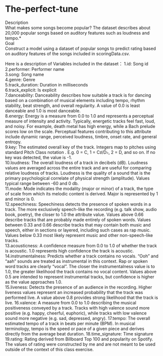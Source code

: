 # The-perfect-tune

Description  
What makes some songs become popular? The dataset describes about 20,000 popular songs based on auditory features such as loudness and tempo.*  
Goal  
Construct a model using a dataset of popular songs to predict rating based on auditory features of the songs included in scoringData.csv.     

Here is a description of Variables included in the dataset： 
1.id: Song id  
2.performer: Performer name  
3.song: Song name  
4.genre: Genre  
5.track_duration: Duration in milliseconds  
6.track_explicit: Is explicit  
7.danceability: Danceability describes how suitable a track is for dancing based on a combination of musical elements including tempo, rhythm stability, beat strength, and overall regularity. A value of 0.0 is least danceable and 1.0 is most danceable.  
8.energy: Energy is a measure from 0.0 to 1.0 and represents a perceptual measure of intensity and activity. Typically, energetic tracks feel fast, loud, and noisy. For example, death metal has high energy, while a Bach prelude scores low on the scale. Perceptual features contributing to this attribute include dynamic range, perceived loudness, timbre, onset rate, and general entropy.  
9.key: The estimated overall key of the track. Integers map to pitches using standard Pitch Class notation . E.g. 0 = C, 1 = C♯/D♭, 2 = D, and so on. If no key was detected, the value is -1.  
10.loudness: The overall loudness of a track in decibels (dB). Loudness values are averaged across the entire track and are useful for comparing relative loudness of tracks. Loudness is the quality of a sound that is the primary psychological correlate of physical strength (amplitude). Values typical range between -60 and 0 db.  
11.mode: Mode indicates the modality (major or minor) of a track, the type of scale from which its melodic content is derived. Major is represented by 1 and minor is 0.  
12.speechiness: Speechiness detects the presence of spoken words in a track. The more exclusively speech-like the recording (e.g. talk show, audio book, poetry), the closer to 1.0 the attribute value. Values above 0.66 describe tracks that are probably made entirely of spoken words. Values between 0.33 and 0.66 describe tracks that may contain both music and speech, either in sections or layered, including such cases as rap music. Values below 0.33 most likely represent music and other non-speech-like tracks.  
13.acousticness: A confidence measure from 0.0 to 1.0 of whether the track is acoustic. 1.0 represents high confidence the track is acoustic.  
14.instrumentalness: Predicts whether a track contains no vocals. “Ooh” and “aah” sounds are treated as instrumental in this context. Rap or spoken word tracks are clearly “vocal”. The closer the instrumentalness value is to 1.0, the greater likelihood the track contains no vocal content. Values above 0.5 are intended to represent instrumental tracks, but confidence is higher as the value approaches 1.0.  
15.liveness: Detects the presence of an audience in the recording. Higher liveness values represent an increased probability that the track was performed live. A value above 0.8 provides strong likelihood that the track is live.
16.valence: A measure from 0.0 to 1.0 describing the musical positiveness conveyed by a track. Tracks with high valence sound more positive (e.g. happy, cheerful, euphoric), while tracks with low valence sound more negative (e.g. sad, depressed, angry).
17.tempo: The overall estimated tempo of a track in beats per minute (BPM). In musical terminology, tempo is the speed or pace of a given piece and derives directly from the average beat duration.
18.time_signature: Time signature
19.rating: Rating derived from Billboard Top 100 and popularity on Spotify. The values of rating were constructed by me and are not meant to be used outside of the context of this class exercise.
